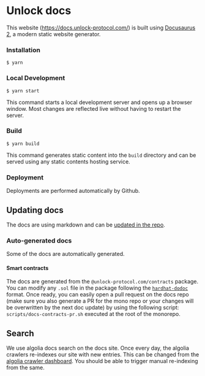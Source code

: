 # Unlock docs

This website (https://docs.unlock-protocol.com/) is built using [Docusaurus 2](https://docusaurus.io/), a modern static website generator.

### Installation

```
$ yarn
```

### Local Development

```
$ yarn start
```

This command starts a local development server and opens up a browser window. Most changes are reflected live without having to restart the server.

### Build

```
$ yarn build
```

This command generates static content into the `build` directory and can be served using any static contents hosting service.

### Deployment

Deployments are performed automatically by Github.

## Updating docs

The docs are using markdown and can be [updated in the repo](https://github.com/unlock-protocol/docs/tree/master/docs).

### Auto-generated docs

Some of the docs are automatically generated.

#### Smart contracts

The docs are generated from the `@unlock-protocol.com/contracts` package.
You can modify any `.sol` file in the package following the [`hardhat-dodoc`](https://www.npmjs.com/package/@primitivefi/hardhat-dodoc) format.
Once ready, you can easily open a pull request on the docs repo (make sure you also generate a PR for the mono repo or your changes will be overwritten by the next doc update) by using the following script: `scripts/docs-contracts-pr.sh` executed at the root of the monorepo.

## Search

We use algolia docs search on the docs site. Once every day, the algolia crawlers re-indexes our site with new entries. This can be changed from the [algolia crawler dashboard](https://crawler.algolia.com/admin/crawlers/). You should be able to trigger manual re-indexing from the same.
